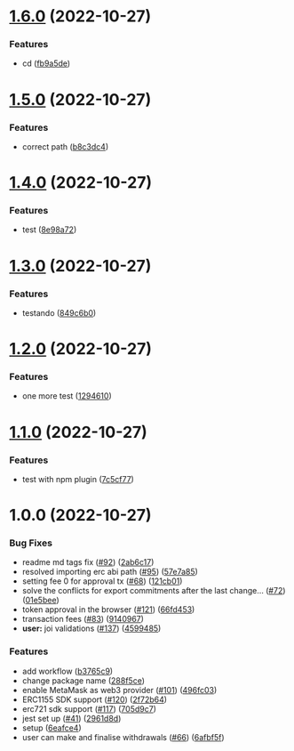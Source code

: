 # [1.6.0](https://github.com/luizoamorim/nightfall-sdk-fork-2/compare/v1.5.0...v1.6.0) (2022-10-27)


### Features

* cd ([fb9a5de](https://github.com/luizoamorim/nightfall-sdk-fork-2/commit/fb9a5ded13d5167983dc7b98c612ef7ad1e10d87))

# [1.5.0](https://github.com/luizoamorim/nightfall-sdk-fork-2/compare/v1.4.0...v1.5.0) (2022-10-27)


### Features

* correct path ([b8c3dc4](https://github.com/luizoamorim/nightfall-sdk-fork-2/commit/b8c3dc4111f10879f5f1a7e2658aed6e3e3ea3d1))

# [1.4.0](https://github.com/luizoamorim/nightfall-sdk-fork-2/compare/v1.3.0...v1.4.0) (2022-10-27)


### Features

* test ([8e98a72](https://github.com/luizoamorim/nightfall-sdk-fork-2/commit/8e98a725923494a6f1e764d4eae53838699bcfc7))

# [1.3.0](https://github.com/luizoamorim/nightfall-sdk-fork-2/compare/v1.2.0...v1.3.0) (2022-10-27)


### Features

* testando ([849c6b0](https://github.com/luizoamorim/nightfall-sdk-fork-2/commit/849c6b0b5e6b8b19fd0a94420de5a58f0466ab4c))

# [1.2.0](https://github.com/luizoamorim/nightfall-sdk-fork-2/compare/v1.1.0...v1.2.0) (2022-10-27)


### Features

* one more test ([1294610](https://github.com/luizoamorim/nightfall-sdk-fork-2/commit/12946102883b5fdd6414b66131d6d8dbaaa96a15))

# [1.1.0](https://github.com/luizoamorim/nightfall-sdk-fork-2/compare/v1.0.0...v1.1.0) (2022-10-27)


### Features

* test with npm plugin ([7c5cf77](https://github.com/luizoamorim/nightfall-sdk-fork-2/commit/7c5cf773df271102c1ca7c050f414bca240a89f1))

# 1.0.0 (2022-10-27)


### Bug Fixes

* readme md tags fix ([#92](https://github.com/luizoamorim/nightfall-sdk-fork-2/issues/92)) ([2ab6c17](https://github.com/luizoamorim/nightfall-sdk-fork-2/commit/2ab6c17492267b65c1f261640a18a5f83e45e33a))
* resolved importing erc abi path ([#95](https://github.com/luizoamorim/nightfall-sdk-fork-2/issues/95)) ([57e7a85](https://github.com/luizoamorim/nightfall-sdk-fork-2/commit/57e7a858d8e4613c5aa2850ab1577b435c631588))
* setting fee 0 for approval tx ([#68](https://github.com/luizoamorim/nightfall-sdk-fork-2/issues/68)) ([121cb01](https://github.com/luizoamorim/nightfall-sdk-fork-2/commit/121cb01cf598d8318f370202a0bb1949a484b754))
* solve the conflicts for export commitments after the last change… ([#72](https://github.com/luizoamorim/nightfall-sdk-fork-2/issues/72)) ([01e5bee](https://github.com/luizoamorim/nightfall-sdk-fork-2/commit/01e5bee684e90751b985275ba5da50f3d391ce73))
* token approval in the browser ([#121](https://github.com/luizoamorim/nightfall-sdk-fork-2/issues/121)) ([66fd453](https://github.com/luizoamorim/nightfall-sdk-fork-2/commit/66fd4530dcb951297600254dd445654b526ae8a8))
* transaction fees ([#83](https://github.com/luizoamorim/nightfall-sdk-fork-2/issues/83)) ([9140967](https://github.com/luizoamorim/nightfall-sdk-fork-2/commit/91409674462598b67061238548cf945b59b418d5))
* **user:** joi validations ([#137](https://github.com/luizoamorim/nightfall-sdk-fork-2/issues/137)) ([4599485](https://github.com/luizoamorim/nightfall-sdk-fork-2/commit/45994852f21da565123be325e2351f1dd6fcefb4))


### Features

* add workflow ([b3765c9](https://github.com/luizoamorim/nightfall-sdk-fork-2/commit/b3765c99943f5a95cd3f31176e755e3db5e6852a))
* change package name ([288f5ce](https://github.com/luizoamorim/nightfall-sdk-fork-2/commit/288f5ce833be09589cf8400c852b414d5c2c0235))
* enable MetaMask as web3 provider ([#101](https://github.com/luizoamorim/nightfall-sdk-fork-2/issues/101)) ([496fc03](https://github.com/luizoamorim/nightfall-sdk-fork-2/commit/496fc03930e8ab2bde3cc3429f7e697d594f551d))
* ERC1155 SDK support ([#120](https://github.com/luizoamorim/nightfall-sdk-fork-2/issues/120)) ([2f72b64](https://github.com/luizoamorim/nightfall-sdk-fork-2/commit/2f72b64dc218363de8c43b0e23fd01e6bf057519))
* erc721 sdk support ([#117](https://github.com/luizoamorim/nightfall-sdk-fork-2/issues/117)) ([705d9c7](https://github.com/luizoamorim/nightfall-sdk-fork-2/commit/705d9c76b83b9b4eecb6ef6b03caee7ba80aacaf))
* jest set up ([#41](https://github.com/luizoamorim/nightfall-sdk-fork-2/issues/41)) ([2961d8d](https://github.com/luizoamorim/nightfall-sdk-fork-2/commit/2961d8d37cf430b4189192a4101226b8901280a5))
* setup ([6eafce4](https://github.com/luizoamorim/nightfall-sdk-fork-2/commit/6eafce48b76aeb3bd3a45e54c6b55e586a9ee55b))
* user can make and finalise withdrawals ([#66](https://github.com/luizoamorim/nightfall-sdk-fork-2/issues/66)) ([6afbf5f](https://github.com/luizoamorim/nightfall-sdk-fork-2/commit/6afbf5f959072fd4224f65a4b664f14133d1f95a))
